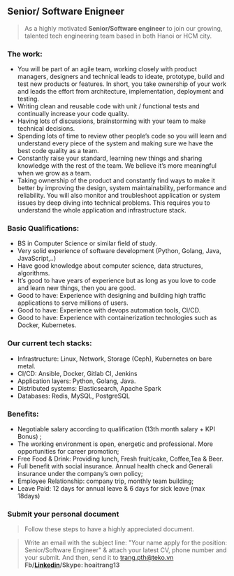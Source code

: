 ## Senior/ Software Enigneer
> As a highly motivated **Senior/Software engineer** to join our growing, talented tech engineering team based in both Hanoi or HCM city.

### The work:
- You will be part of an agile team, working closely with product managers, designers and technical leads to ideate, prototype, build and test new products or features. In short, you take ownership of your work and leads the effort from architecture, implementation, deployment and testing.
- Writing clean and reusable code with unit / functional tests and continually increase your code quality.
- Having lots of discussions, brainstorming with your team to make technical decisions.
- Spending lots of time to review other people’s code so you will learn and understand every piece of the system and making sure we have the best code quality as a team.
- Constantly raise your standard, learning new things and sharing knowledge with the rest of the team. We believe it’s more meaningful when we grow as a team.
- Taking ownership of the product and constantly find ways to make it better by improving the design, system maintainability, performance and reliability. You will also monitor and troubleshoot application or system issues by deep diving into technical problems. This requires you to understand the whole application and infrastructure stack.
### Basic Qualifications:
- BS in Computer Science or similar field of study.
- Very solid experience of software development (Python, Golang, Java, JavaScript,..)
- Have good knowledge about computer science, data structures, algorithms.
- It’s good to have years of experience but as long as you love to code and learn new things, then you are good.
- Good to have: Experience with designing and building high traffic applications to serve millions of users.
- Good to have: Experience with devops automation tools, CI/CD.
- Good to have: Experience with containerization technologies such as Docker, Kubernetes.
### Our current tech stacks:
- Infrastructure: Linux, Network, Storage (Ceph), Kubernetes on bare metal.
- CI/CD: Ansible, Docker, Gitlab CI, Jenkins
- Application layers: Python, Golang, Java.
- Distributed systems: Elasticsearch, Apache Spark
- Databases: Redis, MySQL, PostgreSQL

### Benefits:
- Negotiable salary according to qualification (13th month salary + KPI Bonus) ;
- The working environment is open, energetic and professional. More opportunities for career promotion;
- Free Food & Drink: Providing lunch, Fresh fruit/cake, Coffee,Tea & Beer.
- Full benefit with social insurance. Annual health check and Generali insurance under the company’s own policy;
- Employee Relationship: company trip, monthly team building;
- Leave Paid: 12 days for annual leave & 6 days for sick leave (max 18days)

### Submit your personal document
> Follow these steps to have a highly appreciated document.

> Write an email with the subject line: "Your name apply for the position: Senior/Software Engineer" & attach your latest CV, phone number and your submit. And then, send it to [trang.pth@teko.vn](trang.tph@teko.vn)
**Fb/[Linkedin](https://www.linkedin.com/in/hoaitrang13/)/Skype: hoaitrang13**
